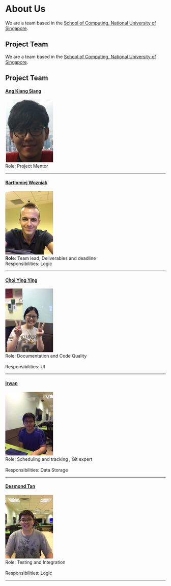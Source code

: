 # About Us

We are a team based in the [School of Computing, National University of Singapore](http://www.comp.nus.edu.sg).

## Project Team

We are a team based in the [School of Computing, National University of Singapore](http://www.comp.nus.edu.sg).

## Project Team


#### [Ang Kiang Siang](https://docs.google.com/document/u/1/d/1O3HF7qsh6KVeLesPmcQ0nPxSqhrkJxvS-OA_g-k-two/pub?embedded=true) <br>
<img src="images/angkiangsiang.png" width="150"><br>
Role: Project Mentor<br>  

-----


#### [Bartlomiej Wozniak](https://github.com/bartekwozniak93) <br>
<img src="images/Bartek.png" width="150"><br>
**Role**: Team lead, Deliverables and deadline <br>
Responsibilities: Logic

-----

#### [Choi Ying Ying](https://github.com/ychoi1997) <br>
<img src="images/YingYing.png" width="150"><br>
Role: Documentation and Code Quality <br>  
Responsibilities: UI

-----

#### [Irwan](https://github.com/nawri14) <br>
<img src="images/Irwan.png" width="150"><br>
Role: Scheduling and tracking , Git expert <br>  
Responsibilities: Data Storage

-----

#### [Desmond Tan](https://github.com/e0012764) <br>
<img src="images/Desmond.png" width="150"><br>
Role: Testing and Integration <br>  
Responsibilities: Logic

-----